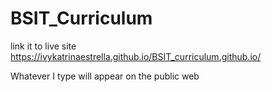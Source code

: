 # BSIT_Curriculum

link it to live site https://ivykatrinaestrella.github.io/BSIT_curriculum.github.io/

Whatever I type will appear on the public web
